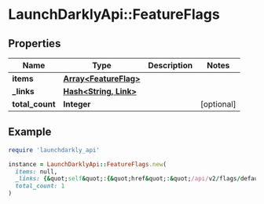 # LaunchDarklyApi::FeatureFlags

## Properties

| Name | Type | Description | Notes |
| ---- | ---- | ----------- | ----- |
| **items** | [**Array&lt;FeatureFlag&gt;**](FeatureFlag.md) |  |  |
| **_links** | [**Hash&lt;String, Link&gt;**](Link.md) |  |  |
| **total_count** | **Integer** |  | [optional] |

## Example

```ruby
require 'launchdarkly_api'

instance = LaunchDarklyApi::FeatureFlags.new(
  items: null,
  _links: {&quot;self&quot;:{&quot;href&quot;:&quot;/api/v2/flags/default&quot;,&quot;type&quot;:&quot;application/json&quot;}},
  total_count: 1
)
```

